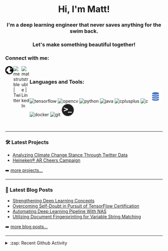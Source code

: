 <h1 align="center">Hi, I'm Matt!</h1>
<h3 align="center">I'm a deep learning engineer that never saves anything for the swim back.</h4> 
<h3 align='center'>Let's make something beautiful together!</h4>

### Connect with me:

[<img align="left" alt="mattstruble.com" width="26px" src="https://raw.githubusercontent.com/iconic/open-iconic/master/svg/globe.svg" />](https://mattstruble.com)
[<img align="left" alt="mestruble | Twitter" width="26px" src="https://cdn.jsdelivr.net/npm/simple-icons@v3/icons/twitter.svg" />](https://twitter.com/mestruble)
[<img align="left" alt="mattstruble | LinkedIn" width="26px" src="https://cdn.jsdelivr.net/npm/simple-icons@v3/icons/linkedin.svg" />](https://linkedin.com/in/mattstruble)

<br />

### Languages and Tools:

<p align="left">
    <img src="https://www.vectorlogo.zone/logos/tensorflow/tensorflow-icon.svg" alt="tensorflow" width="40"/>
    <img src="https://www.vectorlogo.zone/logos/opencv/opencv-icon.svg" alt="opencv" width="40" height="40"/> 
    <img src="https://devicons.github.io/devicon/devicon.git/icons/python/python-original.svg" alt="python" width="40"/> 
    <img src="https://devicons.github.io/devicon/devicon.git/icons/java/java-original-wordmark.svg" alt="java" width="40"/> 
    <img src="https://devicons.github.io/devicon/devicon.git/icons/cplusplus/cplusplus-original.svg" alt="cplusplus" width="40"/> 
    <img src="https://devicons.github.io/devicon/devicon.git/icons/c/c-original.svg" alt="c" width="40"/> 
    <img src="https://raw.githubusercontent.com/github/explore/80688e429a7d4ef2fca1e82350fe8e3517d3494d/topics/sql/sql.png" alt="sql" width="40"/> 
    <img src="https://devicons.github.io/devicon/devicon.git/icons/docker/docker-original-wordmark.svg" alt="docker" width="40"/> 
    <img src="https://www.vectorlogo.zone/logos/git-scm/git-scm-icon.svg" alt="git" width="40" height="40"/> 
    <img src="https://raw.githubusercontent.com/github/explore/80688e429a7d4ef2fca1e82350fe8e3517d3494d/topics/terminal/terminal.png" alt="terminal" width="40"/> 
</p>

<br />

---

### 🛠 Latest Projects 
<!-- PROJECTS:START -->
- [Analyzing Climate Change Stance Through Twitter Data](https://mattstruble.com/projects/analyzing-climate-change)
- [Heineken® AR Cheers Campaign](https://mattstruble.com/projects/heineken-ar)
<!-- PROJECTS:END -->

➡️ [more projects...](https://mattstruble.com/projects)

---

### 📕 Latest Blog Posts
<!-- BLOG-POST:START -->
- [Strengthening Deep Learning Concepts](https://mattstruble.com/blog/strengthening-dl-concepts)
- [Overcoming Self-Doubt in Pursuit of TensorFlow Certification](https://mattstruble.com/blog/overcoming-self-doubt)
- [Automating Deep Learning Pipeline With NAS](https://mattstruble.com/blog/automating-dl-pipeline)
- [Utilizing Document Fingerprinting for Variable String Matching](https://mattstruble.com/blog/utilizing-document-fingerprinting)
<!-- BLOG-POST:END -->

➡️ [more blog posts...](https://mattstruble.com/blog)

---

<details>
    <summary>:zap: Recent Github Activity</summary>
    
<!--START_SECTION:activity-->
1. 🎉 Merged PR [#12](https://github.com/mattstruble/mattstruble.github.io/pull/12) in [mattstruble/mattstruble.github.io](https://github.com/mattstruble/mattstruble.github.io)
2. 💪 Opened PR [#12](https://github.com/mattstruble/mattstruble.github.io/pull/12) in [mattstruble/mattstruble.github.io](https://github.com/mattstruble/mattstruble.github.io)
3. 🎉 Merged PR [#11](https://github.com/mattstruble/mattstruble.github.io/pull/11) in [mattstruble/mattstruble.github.io](https://github.com/mattstruble/mattstruble.github.io)
4. 💪 Opened PR [#11](https://github.com/mattstruble/mattstruble.github.io/pull/11) in [mattstruble/mattstruble.github.io](https://github.com/mattstruble/mattstruble.github.io)
5. 🎉 Merged PR [#10](https://github.com/mattstruble/mattstruble.github.io/pull/10) in [mattstruble/mattstruble.github.io](https://github.com/mattstruble/mattstruble.github.io)
<!--END_SECTION:activity-->
<!--END_SECTION:activity->>

</details>